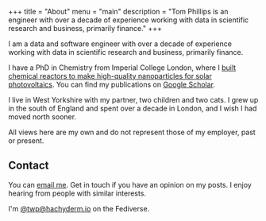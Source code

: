 +++
title = "About"
menu = "main"
description = "Tom Phillips is an engineer with over a decade of experience working with data in scientific research and business, primarily finance."
+++

I am a data and software engineer with over a decade of experience working with data in scientific research and business, primarily finance.

I have a PhD in Chemistry from Imperial College London, where I [built chemical reactors to make high-quality nanoparticles for solar photovoltaics](http://hdl.handle.net/10044/1/64907). You can find my publications on [Google Scholar](https://scholar.google.com/citations?hl=en&user=8BSQ__QAAAAJ).

I live in West Yorkshire with my partner, two children and two cats. I grew up in the south of England and spent over a decade in London, and I wish I had moved north sooner.

All views here are my own and do not represent those of my employer, past or present.

## Contact

You can [email me](mailto:tom@tomwphillips.co.uk). Get in touch if you have an opinion on my posts. I enjoy hearing from people with similar interests.

I'm [@twp@hachyderm.io](https://hachyderm.io/@twp) on the Fediverse.
